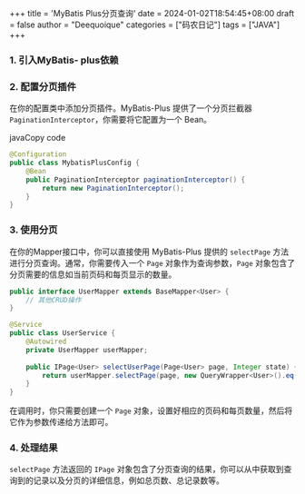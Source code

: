+++
title = 'MyBatis Plus分页查询'
date = 2024-01-02T18:54:45+08:00
draft = false
author = "Deequoique"
categories = ["码农日记"]
tags = ["JAVA"]
+++
### 1. 引入MyBatis- plus依赖
### 2. 配置分页插件

在你的配置类中添加分页插件。MyBatis-Plus 提供了一个分页拦截器 `PaginationInterceptor`，你需要将它配置为一个 Bean。

javaCopy code
``` JAVA
@Configuration
public class MybatisPlusConfig {
    @Bean
    public PaginationInterceptor paginationInterceptor() {
        return new PaginationInterceptor();
    }
}

```

### 3. 使用分页

在你的Mapper接口中，你可以直接使用 MyBatis-Plus 提供的 `selectPage` 方法进行分页查询。通常，你需要传入一个 `Page` 对象作为查询参数，`Page` 对象包含了分页需要的信息如当前页码和每页显示的数量。

``` JAVA
public interface UserMapper extends BaseMapper<User> {
    // 其他CRUD操作
}

@Service
public class UserService {
    @Autowired
    private UserMapper userMapper;
    
    public IPage<User> selectUserPage(Page<User> page, Integer state) {
        return userMapper.selectPage(page, new QueryWrapper<User>().eq("state",state));
    }
}

```

在调用时，你只需要创建一个 `Page` 对象，设置好相应的页码和每页数量，然后将它作为参数传递给方法即可。

### 4. 处理结果

`selectPage` 方法返回的 `IPage` 对象包含了分页查询的结果，你可以从中获取到查询到的记录以及分页的详细信息，例如总页数、总记录数等。